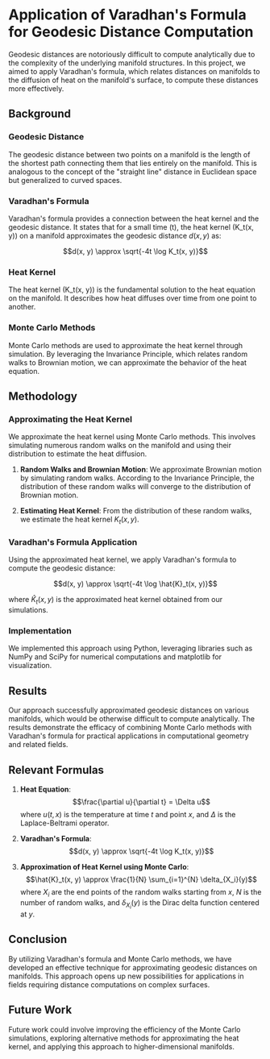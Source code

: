 # Application of Varadhan's Formula for Geodesic Distance Computation

Geodesic distances are notoriously difficult to compute analytically due to the complexity of the underlying manifold structures. In this project, we aimed to apply Varadhan's formula, which relates distances on manifolds to the diffusion of heat on the manifold's surface, to compute these distances more effectively.

## Background

### Geodesic Distance
The geodesic distance between two points on a manifold is the length of the shortest path connecting them that lies entirely on the manifold. This is analogous to the concept of the "straight line" distance in Euclidean space but generalized to curved spaces.

### Varadhan's Formula
Varadhan's formula provides a connection between the heat kernel and the geodesic distance. It states that for a small time \(t\), the heat kernel \(K_t(x, y)\) on a manifold approximates the geodesic distance $d(x, y)$ as:

$$d(x, y) \approx \sqrt{-4t \log K_t(x, y)}$$

### Heat Kernel
The heat kernel \(K_t(x, y)\) is the fundamental solution to the heat equation on the manifold. It describes how heat diffuses over time from one point to another.

### Monte Carlo Methods
Monte Carlo methods are used to approximate the heat kernel through simulation. By leveraging the Invariance Principle, which relates random walks to Brownian motion, we can approximate the behavior of the heat equation.

## Methodology

### Approximating the Heat Kernel
We approximate the heat kernel using Monte Carlo methods. This involves simulating numerous random walks on the manifold and using their distribution to estimate the heat diffusion.

1. **Random Walks and Brownian Motion**: We approximate Brownian motion by simulating random walks. According to the Invariance Principle, the distribution of these random walks will converge to the distribution of Brownian motion.

2. **Estimating Heat Kernel**: From the distribution of these random walks, we estimate the heat kernel $K_t(x, y)$.

### Varadhan's Formula Application
Using the approximated heat kernel, we apply Varadhan's formula to compute the geodesic distance:

$$d(x, y) \approx \sqrt{-4t \log \hat{K}_t(x, y)}$$

where $\hat{K}_t(x, y)$ is the approximated heat kernel obtained from our simulations.

### Implementation
We implemented this approach using Python, leveraging libraries such as NumPy and SciPy for numerical computations and matplotlib for visualization.

## Results

Our approach successfully approximated geodesic distances on various manifolds, which would be otherwise difficult to compute analytically. The results demonstrate the efficacy of combining Monte Carlo methods with Varadhan's formula for practical applications in computational geometry and related fields.

## Relevant Formulas

1. **Heat Equation**:
   $$\frac{\partial u}{\partial t} = \Delta u$$
   where $u(t, x)$ is the temperature at time $t$ and point $x$, and $\Delta$ is the Laplace-Beltrami operator.

2. **Varadhan's Formula**:
   $$d(x, y) \approx \sqrt{-4t \log K_t(x, y)}$$

3. **Approximation of Heat Kernel using Monte Carlo**:
   $$\hat{K}_t(x, y) \approx \frac{1}{N} \sum_{i=1}^{N} \delta_{X_i}(y)$$
   where $X_i$ are the end points of the random walks starting from $x$, $N$ is the number of random walks, and $\delta_{X_i}(y)$ is the Dirac delta function centered at $y$.

## Conclusion

By utilizing Varadhan's formula and Monte Carlo methods, we have developed an effective technique for approximating geodesic distances on manifolds. This approach opens up new possibilities for applications in fields requiring distance computations on complex surfaces.

## Future Work

Future work could involve improving the efficiency of the Monte Carlo simulations, exploring alternative methods for approximating the heat kernel, and applying this approach to higher-dimensional manifolds.
